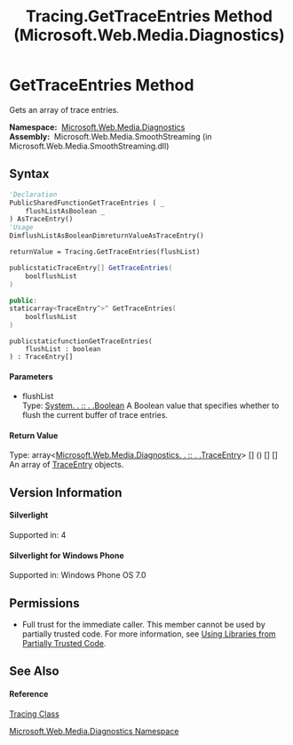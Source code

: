 ﻿---
title: Tracing.GetTraceEntries Method  (Microsoft.Web.Media.Diagnostics)
TOCTitle: GetTraceEntries Method
ms:assetid: M:Microsoft.Web.Media.Diagnostics.Tracing.GetTraceEntries(System.Boolean)
ms:mtpsurl: https://msdn.microsoft.com/en-us/library/microsoft.web.media.diagnostics.tracing.gettraceentries(v=VS.90)
ms:contentKeyID: 23961259
ms.date: 05/02/2012
mtps_version: v=VS.90
f1_keywords:
- Microsoft.Web.Media.Diagnostics.Tracing.GetTraceEntries
dev_langs:
- CSharp
- JScript
- VB
- c++
api_location:
- Microsoft.Web.Media.SmoothStreaming.dll
api_name:
- Microsoft.Web.Media.Diagnostics.Tracing.GetTraceEntries
api_type:
- Managed
topic_type:
- apiref
- kbSyntax
product_family_name: VS
ROBOTS: INDEX,FOLLOW
---

# GetTraceEntries Method

Gets an array of trace entries.

**Namespace:**  [Microsoft.Web.Media.Diagnostics](microsoft-web-media-diagnostics-namespace_1.md)  
**Assembly:**  Microsoft.Web.Media.SmoothStreaming (in Microsoft.Web.Media.SmoothStreaming.dll)

## Syntax

``` vb
'Declaration
PublicSharedFunctionGetTraceEntries ( _
    flushListAsBoolean _
) AsTraceEntry()
'Usage
DimflushListAsBooleanDimreturnValueAsTraceEntry()

returnValue = Tracing.GetTraceEntries(flushList)
```

``` csharp
publicstaticTraceEntry[] GetTraceEntries(
    boolflushList
)
```

``` c++
public:
staticarray<TraceEntry^>^ GetTraceEntries(
    boolflushList
)
```

``` jscript
publicstaticfunctionGetTraceEntries(
    flushList : boolean
) : TraceEntry[]
```

#### Parameters

  - flushList  
    Type: [System. . :: . .Boolean](https://msdn.microsoft.com/en-us/library/a28wyd50\(v=vs.90\))  
    A Boolean value that specifies whether to flush the current buffer of trace entries.  

#### Return Value

Type: array\<[Microsoft.Web.Media.Diagnostics. . :: . .TraceEntry](traceentry-class-microsoft-web-media-diagnostics_1.md)\> \[\] () \[\] \[\]  
An array of [TraceEntry](traceentry-class-microsoft-web-media-diagnostics_1.md) objects.  

## Version Information

#### Silverlight

Supported in: 4  

#### Silverlight for Windows Phone

Supported in: Windows Phone OS 7.0  

## Permissions

  - Full trust for the immediate caller. This member cannot be used by partially trusted code. For more information, see [Using Libraries from Partially Trusted Code](https://msdn.microsoft.com/en-us/library/8skskf63\(v=vs.90\)).

## See Also

#### Reference

[Tracing Class](tracing-class-microsoft-web-media-diagnostics_1.md)

[Microsoft.Web.Media.Diagnostics Namespace](microsoft-web-media-diagnostics-namespace_1.md)

